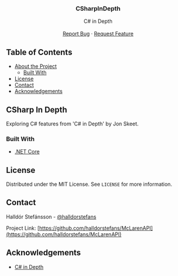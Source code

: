 <!-- PROJECT LOGO -->
<br />
<p align="center">

  <h3 align="center">CSharpInDepth</h3>

  <p align="center">
    C# in Depth
    <br />
    <br />
    <a href="https://github.com/halldorstefans/McLarenAPI/issues">Report Bug</a>
    ·
    <a href="https://github.com/halldorstefans/McLarenAPI/issues">Request Feature</a>
  </p>
</p>

<!-- TABLE OF CONTENTS -->
## Table of Contents

* [About the Project](#CSharp-In-Depth)
  * [Built With](#built-with)
* [License](#license)
* [Contact](#contact)
* [Acknowledgements](#acknowledgements)

<!-- ABOUT THE PROJECT -->
## CSharp In Depth

Exploring C# features from 'C# in Depth' by Jon Skeet.

### Built With

* [.NET Core](https://docs.microsoft.com/en-us/dotnet/core/)

<!-- LICENSE -->
## License

Distributed under the MIT License. See `LICENSE` for more information.

<!-- CONTACT -->
## Contact

Halldór Stefánsson - [@halldorstefans](https://twitter.com/halldorstefans)

Project Link: [https://github.com/halldorstefans/McLarenAPI](https://github.com/halldorstefans/McLarenAPI)

<!-- ACKNOWLEDGEMENTS -->
## Acknowledgements

* [C# in Depth](https://csharpindepth.com/)
